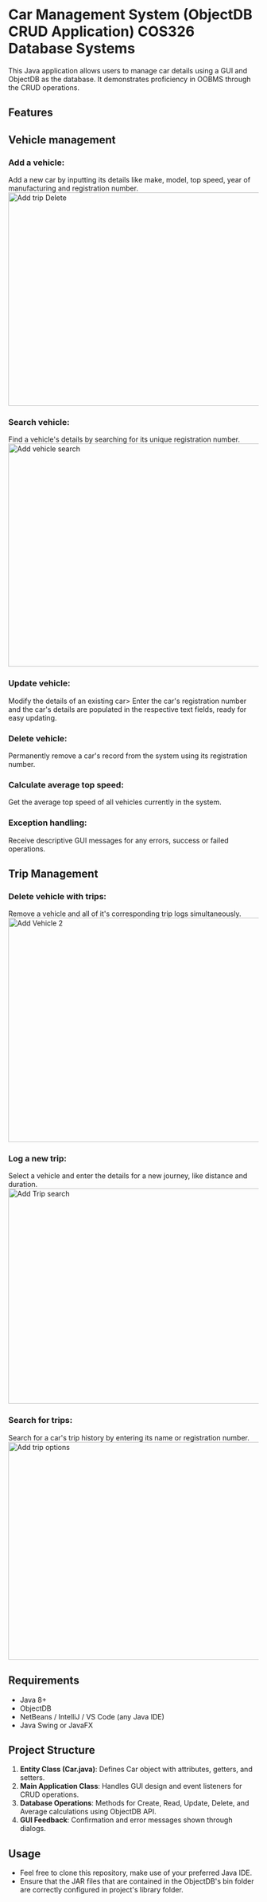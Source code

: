 # Car Management System (ObjectDB CRUD Application) COS326 Database Systems 

This Java application allows users to manage car details using a GUI and ObjectDB as the database. It demonstrates proficiency in OOBMS through the CRUD operations.

## Features
## Vehicle management ## 

### Add a vehicle: ### 
Add a new car by inputting its details like make, model, top speed, year of manufacturing and registration number.
<img width="607" height="428" alt="Add trip Delete" src="https://github.com/user-attachments/assets/08d33dd6-90e1-4418-b196-6db8e9a97971" />


### Search vehicle: ###
Find a vehicle's details by searching for its unique registration number.
<img width="605" height="448" alt="Add vehicle search" src="https://github.com/user-attachments/assets/83afceb6-9965-4b47-a31f-a94aa8af9965" />


### Update vehicle: ### 
Modify the details of an existing car> Enter the car's registration number and the car's details are populated in the respective text fields, ready for easy updating.


### Delete vehicle: ### 
Permanently remove a car's record from the system using its registration number.

### Calculate average top speed: ### 
Get the average top speed of all vehicles currently in the system.

### Exception handling: ### 
Receive descriptive GUI messages for any errors, success or failed operations.

## Trip Management ## 

### Delete vehicle with trips: 
Remove a vehicle and all of it's corresponding trip logs simultaneously.
<img width="606" height="450" alt="Add Vehicle 2" src="https://github.com/user-attachments/assets/ea8f9f87-2085-4046-a8e1-dc58ccee6798" />

### Log a new trip: ###
Select a vehicle and enter the details for a new journey, like distance and duration.
<img width="607" height="432" alt="Add Trip search" src="https://github.com/user-attachments/assets/ff687cd5-155a-4906-b3c6-2ac51bdba6c4" />
### Search for trips: ###
Search for a car's trip history by entering its name or registration number.
<img width="607" height="437" alt="Add trip options" src="https://github.com/user-attachments/assets/5334c3e7-54dc-4cb4-8912-20797a16ad0e" />

## Requirements

* Java 8+
* ObjectDB
* NetBeans / IntelliJ / VS Code (any Java IDE)
* Java Swing or JavaFX

## Project Structure

1. **Entity Class (Car.java)**: Defines Car object with attributes, getters, and setters.
2. **Main Application Class**: Handles GUI design and event listeners for CRUD operations.
3. **Database Operations**: Methods for Create, Read, Update, Delete, and Average calculations using ObjectDB API.
4. **GUI Feedback**: Confirmation and error messages shown through dialogs.

   




## Usage

* Feel free to clone this repository, make use of your preferred Java IDE.
* Ensure that the JAR files that are contained in the ObjectDB's bin folder are correctly configured in project's library folder.
